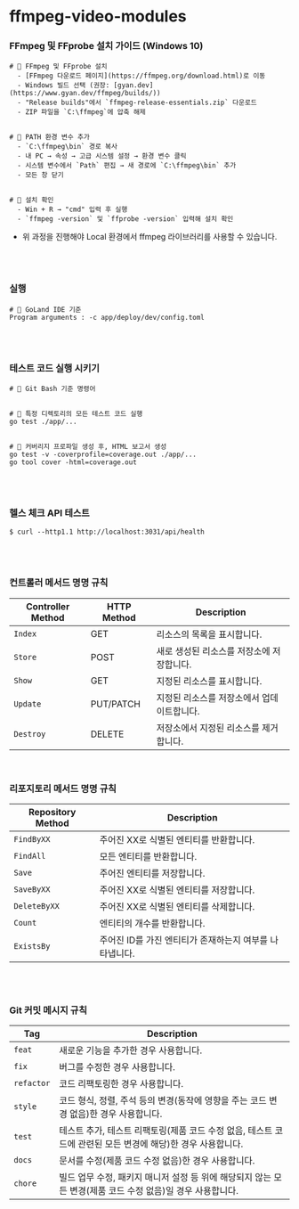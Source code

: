 # ffmpeg-video-modules

### FFmpeg 및 FFprobe 설치 가이드 (Windows 10)

```
# 📌 FFmpeg 및 FFprobe 설치
  - [FFmpeg 다운로드 페이지](https://ffmpeg.org/download.html)로 이동
  - Windows 빌드 선택 (권장: [gyan.dev](https://www.gyan.dev/ffmpeg/builds/))
  - "Release builds"에서 `ffmpeg-release-essentials.zip` 다운로드
  - ZIP 파일을 `C:\ffmpeg`에 압축 해제


# 📌 PATH 환경 변수 추가
  - `C:\ffmpeg\bin` 경로 복사
  - 내 PC → 속성 → 고급 시스템 설정 → 환경 변수 클릭
  - 시스템 변수에서 `Path` 편집 → 새 경로에 `C:\ffmpeg\bin` 추가
  - 모든 창 닫기


# 📌 설치 확인
  - Win + R → "cmd" 입력 후 실행
  - `ffmpeg -version` 및 `ffprobe -version` 입력해 설치 확인
```

* 위 과정을 진행해야 Local 환경에서 ffmpeg 라이브러리를 사용할 수 있습니다.

<br><br>

### 실행

```
# 📌 GoLand IDE 기준
Program arguments : -c app/deploy/dev/config.toml
```

<br><br>

### 테스트 코드 실행 시키기

```
# 📌 Git Bash 기준 명령어


# 📌 특정 디렉토리의 모든 테스트 코드 실행
go test ./app/...


# 📌 커버리지 프로파일 생성 후, HTML 보고서 생성
go test -v -coverprofile=coverage.out ./app/...
go tool cover -html=coverage.out
```

<br><br>

### 헬스 체크 API 테스트

```git bash
$ curl --http1.1 http://localhost:3031/api/health
```

<br><br>

### 컨트롤러 메서드 명명 규칙

| Controller Method | HTTP Method | Description                           |
|-------------------|-------------|---------------------------------------|
| `Index`           | GET         | 리소스의 목록을 표시합니다.              |
| `Store`           | POST        | 새로 생성된 리소스를 저장소에 저장합니다. |
| `Show`            | GET         | 지정된 리소스를 표시합니다.              |
| `Update`          | PUT/PATCH   | 지정된 리소스를 저장소에서 업데이트합니다. |
| `Destroy`         | DELETE      | 저장소에서 지정된 리소스를 제거합니다.    |

<br>

### 리포지토리 메서드 명명 규칙

| Repository Method | Description                                           |
|-------------------|-------------------------------------------------------|
| `FindByXX`        | 주어진 XX로 식별된 엔티티를 반환합니다.                   |
| `FindAll`         | 모든 엔티티를 반환합니다.                               |
| `Save`            | 주어진 엔티티를 저장합니다.                             |
| `SaveByXX`        | 주어진 XX로 식별된 엔티티를 저장합니다.                   |
| `DeleteByXX`      | 주어진 XX로 식별된 엔티티를 삭제합니다.                   |
| `Count`           | 엔티티의 개수를 반환합니다.                             |
| `ExistsBy`        | 주어진 ID를 가진 엔티티가 존재하는지 여부를 나타냅니다.    |

<br><br>

### Git 커밋 메시지 규칙

| Tag        | Description                                         |
|------------|-----------------------------------------------------|
| `feat`     | 새로운 기능을 추가한 경우 사용합니다.                               |
| `fix`      | 버그를 수정한 경우 사용합니다.                                   |
| `refactor` | 코드 리팩토링한 경우 사용합니다.                                  |
| `style`    | 코드 형식, 정렬, 주석 등의 변경(동작에 영향을 주는 코드 변경 없음)한 경우 사용합니다. |
| `test`     | 테스트 추가, 테스트 리팩토링(제품 코드 수정 없음, 테스트 코드에 관련된 모든 변경에 해당)한 경우 사용합니다.                                             |
| `docs`     | 문서를 수정(제품 코드 수정 없음)한 경우 사용합니다.                                             |
| `chore`    | 빌드 업무 수정, 패키지 매니저 설정 등 위에 해당되지 않는 모든 변경(제품 코드 수정 없음)일 경우 사용합니다.                                             |

<br><br>
